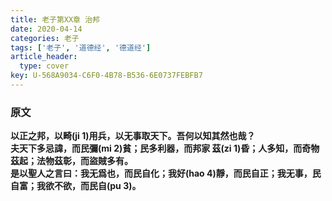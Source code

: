 ```yaml
---
title: 老子第XX章 治邦
date: 2020-04-14
categories: 老子
tags: ['老子', '道德经', '德道经']
article_header:
  type: cover
key: U-568A9034-C6F0-4B78-B536-6E0737FEBFB7
---
```


### 原文

**以正之邦，以畸(ji 1)用兵，以无事取天下。吾何以知其然也哉？**  
**夫天下多忌諱，而民彌(mi 2)貧；民多利器，而邦家 茲(zi 1)昏；人多知，而奇物茲起；法物茲彰，而盜賊多有。**  
**是以聖人之言曰：我无爲也，而民自化；我好(hao 4)靜，而民自正；我无事，民自富；我欲不欲，而民自(pu 3)。**

